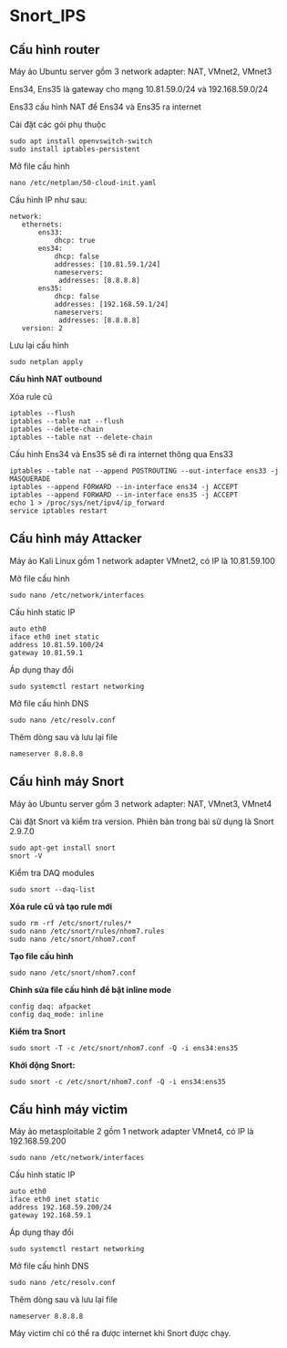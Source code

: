 # Snort_IPS
## Cấu hình router
Máy ảo Ubuntu server gồm 3 network adapter: NAT, VMnet2, VMnet3

Ens34, Ens35 là gateway cho mạng 10.81.59.0/24 và 192.168.59.0/24

Ens33 cấu hình NAT để Ens34 và Ens35 ra internet

Cài đặt các gói phụ thuộc
```
sudo apt install openvswitch-switch
sudo install iptables-persistent
```

Mở file cấu hình
```
nano /etc/netplan/50-cloud-init.yaml
```

Cấu hình IP như sau:
```
network:
   ethernets:
       ens33:
           dhcp: true
       ens34:
           dhcp: false
           addresses: [10.81.59.1/24]
           nameservers:
            addresses: [8.8.8.8]
       ens35:
           dhcp: false
           addresses: [192.168.59.1/24]
           nameservers:
            addresses: [8.8.8.8]
   version: 2
```
Lưu lại cấu hình
```
sudo netplan apply
```

**Cấu hình NAT outbound**

Xóa rule cũ
```
iptables --flush
iptables --table nat --flush
iptables --delete-chain
iptables --table nat --delete-chain
```
Cấu hình Ens34 và Ens35 sẽ đi ra internet thông qua Ens33

```
iptables --table nat --append POSTROUTING --out-interface ens33 -j MASQUERADE
iptables --append FORWARD --in-interface ens34 -j ACCEPT
iptables --append FORWARD --in-interface ens35 -j ACCEPT
echo 1 > /proc/sys/net/ipv4/ip_forward
service iptables restart
```

## Cấu hình máy Attacker
Máy ảo Kali Linux gồm 1 network adapter VMnet2, có IP là 10.81.59.100

Mở file cấu hình
```
sudo nano /etc/network/interfaces
```
Cấu hình static IP
```
auto eth0
iface eth0 inet static
address 10.81.59.100/24
gateway 10.81.59.1
```
Áp dụng thay đổi

```
sudo systemctl restart networking
```

Mở file cấu hình DNS

```
sudo nano /etc/resolv.conf
```

Thêm dòng sau và lưu lại file

```
nameserver 8.8.8.8
```

## Cấu hình máy Snort
Máy ảo Ubuntu server gồm 3 network adapter: NAT, VMnet3, VMnet4

Cài đặt Snort và kiểm tra version. Phiên bản trong bài sử dụng là Snort 2.9.7.0

```
sudo apt-get install snort
snort -V
```
Kiểm tra DAQ modules
```
sudo snort --daq-list
```

**Xóa rule cũ và tạo rule mới**

```
sudo rm -rf /etc/snort/rules/*
sudo nano /etc/snort/rules/nhom7.rules
sudo nano /etc/snort/nhom7.conf
```

**Tạo file cấu hình**

```
sudo nano /etc/snort/nhom7.conf
```
**Chỉnh sửa file cấu hình để bật inline mode**

```
config daq: afpacket
config daq_mode: inline
```
**Kiểm tra Snort**

``
sudo snort -T -c /etc/snort/nhom7.conf -Q -i ens34:ens35
``

**Khởi động Snort:** 

``
sudo snort -c /etc/snort/nhom7.conf -Q -i ens34:ens35
``

## Cấu hình máy victim
Máy ảo metasploitable 2 gồm 1 network adapter VMnet4, có IP là 192.168.59.200
```
sudo nano /etc/network/interfaces
```

Cấu hình static IP

```
auto eth0
iface eth0 inet static
address 192.168.59.200/24
gateway 192.168.59.1
```

Áp dụng thay đổi

```
sudo systemctl restart networking
```

Mở file cấu hình DNS

```
sudo nano /etc/resolv.conf
```

Thêm dòng sau và lưu lại file

```
nameserver 8.8.8.8
```

Máy victim chỉ có thể ra được internet khi Snort được chạy.
